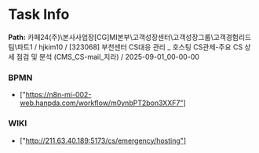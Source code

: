 # Task Info

**Path:** 카페24(주)\본사사업장\[CG]MI본부\고객성장센터\고객성장그룹\고객경험리드팀\파트1 / hjkim10 / [323068] 부천센터 CS대응 관리 _ 호스팅 CS관제-주요 CS 상세 점검 및 분석 (CMS_CS-mail_지라) / 2025-09-01_00-00-00

### BPMN
- ["https://n8n-mi-002-web.hanpda.com/workflow/m0ynbPT2bon3XXF7"]

### WIKI
- ["http://211.63.40.189:5173/cs/emergency/hosting"]

